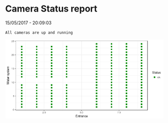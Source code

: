 Camera Status report
================
15/05/2017 - 20:09:03

    All cameras are up and running

![](camreport_files/figure-markdown_github/unnamed-chunk-2-1.png)
